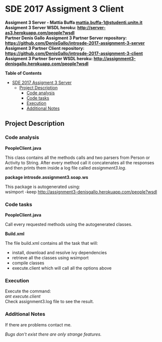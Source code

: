 # SDE 2017 Assigment 3 Client 


**Assigment 3 Server - Mattia Buffa mattia.buffa-1@studenti.unitn.it**  
**Assigment 3 Server WSDL heroku: http://server-as3.herokuapp.com/people?wsdl**  
**Partner Denis Gallo**
**Assigment 3 Partner Server repository: https://github.com/DenisGallo/introsde-2017-assignment-3-server**  
**Assigment 3 Partner Client repository: https://github.com/DenisGallo/introsde-2017-assignment-3-client**  
**Assigment 3 Partner Server WSDL heroku: http://assignment3-denisgallo.herokuapp.com/people?wsdl**  

**Table of Contents**

- [SDE 2017 Assigment 3 Server](#sde-2017-assigment-3-Server)
	- [Project Description](#project-description)
		- [Code analysis](#code-analysis)
		- [Code tasks](#code-tasks)
		- [Execution](#execution)
		- [Additional Notes](#additional-notes)

## Project Description

### Code analysis

**PeopleClient.java**

This class contains all the methods calls and two parsers from Person or Activity to String. 
After every method call it concatenates all the responses and then prints them inside a log file called *assignment3.log*. 

**package introsde.assignment3.soap.ws**

This package is autogenerated using:  
wsimport -keep http://assignment3-denisgallo.herokuapp.com/people?wsdl

### Code tasks

**PeopleClient.java**

Call every requested methods using the autogenerated classes.

**Build.xml**

The file build.xml contains all the task that will:  
- install, download and resolve ivy dependencies  
- retrieve all the classes using wsimport  
- compile classes  
- execute.client which will call all the options above 
	
### Execution

Execute the command:  
*ant execute.client*  
Check assignment3.log file to see the result.

### Additional Notes

If there are problems contact me. 
  
*Bugs don't exist there are only strange features.*

